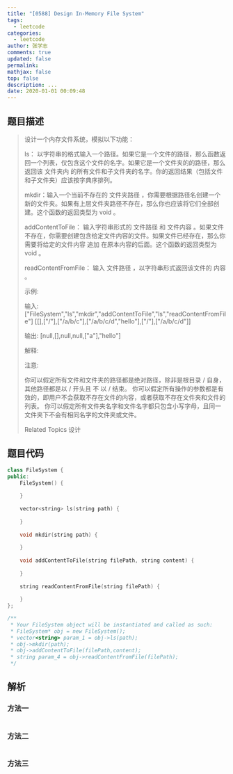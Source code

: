```yaml
---
title: "[0588] Design In-Memory File System"
tags:
  - leetcode
categories:
  - leetcode
author: 张学志
comments: true
updated: false
permalink:
mathjax: false
top: false
description: ...
date: 2020-01-01 00:09:48
---
```


## 题目描述

> 设计一个内存文件系统，模拟以下功能： 
> 
> ls： 以字符串的格式输入一个路径。如果它是一个文件的路径，那么函数返回一个列表，仅包含这个文件的名字。如果它是一个文件夹的的路径，那么返回该 文件夹内 的所有文件和子文件夹的名字。你的返回结果（包括文件和子文件夹）应该按字典序排列。 
> 
> mkdir：输入一个当前不存在的 文件夹路径 ，你需要根据路径名创建一个新的文件夹。如果有上层文件夹路径不存在，那么你也应该将它们全部创建。这个函数的返回类型为 void 。 
> 
> addContentToFile： 输入字符串形式的 文件路径 和 文件内容 。如果文件不存在，你需要创建包含给定文件内容的文件。如果文件已经存在，那么你需要将给定的文件内容 追加 在原本内容的后面。这个函数的返回类型为 void 。 
> 
> readContentFromFile： 输入 文件路径 ，以字符串形式返回该文件的 内容 。 
> 
> 
> 
> 示例: 
> 
> 输入: 
> ["FileSystem","ls","mkdir","addContentToFile","ls","readContentFromFile"]
> [[],["/"],["/a/b/c"],["/a/b/c/d","hello"],["/"],["/a/b/c/d"]]
> 
> 输出:
> [null,[],null,null,["a"],"hello"]
> 
> 解释:
> 
> 
> 
> 
> 
> 注意: 
> 
> 
> 你可以假定所有文件和文件夹的路径都是绝对路径，除非是根目录 / 自身，其他路径都是以 / 开头且 不 以 / 结束。 
> 你可以假定所有操作的参数都是有效的，即用户不会获取不存在文件的内容，或者获取不存在文件夹和文件的列表。 
> 你可以假定所有文件夹名字和文件名字都只包含小写字母，且同一文件夹下不会有相同名字的文件夹或文件。 
> 
> Related Topics 设计

## 题目代码

```cpp
class FileSystem {
public:
    FileSystem() {
        
    }
    
    vector<string> ls(string path) {
        
    }
    
    void mkdir(string path) {
        
    }
    
    void addContentToFile(string filePath, string content) {
        
    }
    
    string readContentFromFile(string filePath) {
        
    }
};

/**
 * Your FileSystem object will be instantiated and called as such:
 * FileSystem* obj = new FileSystem();
 * vector<string> param_1 = obj->ls(path);
 * obj->mkdir(path);
 * obj->addContentToFile(filePath,content);
 * string param_4 = obj->readContentFromFile(filePath);
 */
```

## 解析

### 方法一

```cpp

```

### 方法二

```cpp

```

### 方法三

```cpp

```


